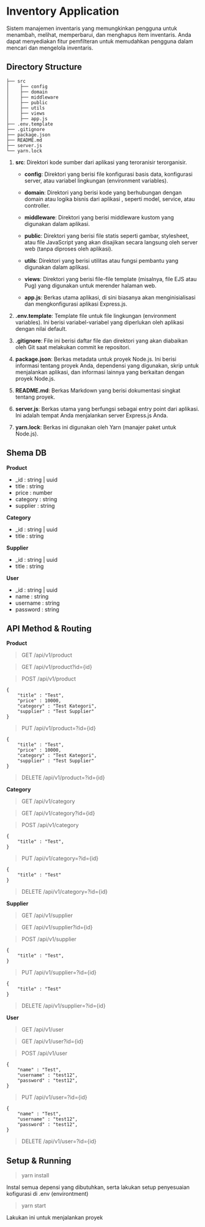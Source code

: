 # Inventory Application

Sistem manajemen inventaris yang memungkinkan pengguna untuk menambah, melihat, memperbarui, dan menghapus item inventaris. Anda dapat menyediakan fitur pemfilteran untuk memudahkan pengguna dalam mencari dan mengelola inventaris.

## Directory Structure

    ├── src
    │    ├── config
    │    ├── domain
    │    ├── middleware
    │    ├── public
    │    ├── utils
    │    ├── views
    │    ├── app.js
    ├── .env.template
    ├── .gitignore
    ├── package.json
    ├── README.md
    ├── server.js
    └── yarn.lock

1. **src**: Direktori kode sumber dari aplikasi yang teroranisir terorganisir.

   - **config**: Direktori yang berisi file konfigurasi basis data, konfigurasi server, atau variabel lingkungan (environment variables).

   - **domain**: Direktori yang berisi kode yang berhubungan dengan domain atau logika bisnis dari aplikasi , seperti model, service, atau controller.

   - **middleware**: Direktori yang berisi middleware kustom yang digunakan dalam aplikasi.

   - **public**: Direktori yang berisi file statis seperti gambar, stylesheet, atau file JavaScript yang akan disajikan secara langsung oleh server web (tanpa diproses oleh aplikasi).

   - **utils**: Direktori yang berisi utilitas atau fungsi pembantu yang digunakan dalam aplikasi.

   - **views**: Direktori yang berisi file-file template (misalnya, file EJS atau Pug) yang digunakan untuk merender halaman web.

   - **app.js**: Berkas utama aplikasi, di sini biasanya akan menginisialisasi dan mengkonfigurasi aplikasi Express.js.

2. **.env.template**: Template file untuk file lingkungan (environment variables). Ini berisi variabel-variabel yang diperlukan oleh aplikasi dengan nilai default.

3. **.gitignore**: File ini berisi daftar file dan direktori yang akan diabaikan oleh Git saat melakukan commit ke repositori.

4. **package.json**: Berkas metadata untuk proyek Node.js. Ini berisi informasi tentang proyek Anda, dependensi yang digunakan, skrip untuk menjalankan aplikasi, dan informasi lainnya yang berkaitan dengan proyek Node.js.

5. **README.md**: Berkas Markdown yang berisi dokumentasi singkat tentang proyek.

6. **server.js**: Berkas utama yang berfungsi sebagai entry point dari aplikasi. Ini adalah tempat Anda menjalankan server Express.js Anda.

7. **yarn.lock**: Berkas ini digunakan oleh Yarn (manajer paket untuk Node.js).

## Shema DB

**Product**

- \_id : string | uuid
- title : string
- price : number
- category : string
- supplier : string

**Category**

- \_id : string | uuid
- title : string

**Supplier**

- \_id : string | uuid
- title : string

**User**

- \_id : string | uuid
- name : string
- username : string
- password : string

## API Method & Routing

**Product**

> GET /api/v1/product

> GET /api/v1/product?id={id}

> POST /api/v1/product

```
{
    "title" : "Test",
    "price" : 10000,
    "category" : "Test Kategori",
    "supplier" : "Test Supplier"
}
```

> PUT /api/v1/product=?id={id}

```
{
    "title" : "Test",
    "price" : 10000,
    "category" : "Test Kategori",
    "supplier" : "Test Supplier"
}
```

> DELETE /api/v1/product=?id={id}

**Category**

> GET /api/v1/category

> GET /api/v1/category?id={id}

> POST /api/v1/category

```
{
    "title" : "Test",
}
```

> PUT /api/v1/category=?id={id}

```
{
    "title" : "Test"
}
```

> DELETE /api/v1/category=?id={id}

**Supplier**

> GET /api/v1/supplier

> GET /api/v1/supplier?id={id}

> POST /api/v1/supplier

```
{
    "title" : "Test",
}
```

> PUT /api/v1/supplier=?id={id}

```
{
    "title" : "Test"
}
```

> DELETE /api/v1/supplier=?id={id}

**User**

> GET /api/v1/user

> GET /api/v1/user?id={id}

> POST /api/v1/user

```
{
    "name" : "Test",
    "username" : "test12",
    "password" : "test12",
}
```

> PUT /api/v1/user=?id={id}

```
{
    "name" : "Test",
    "username" : "test12",
    "password" : "test12",
}
```

> DELETE /api/v1/user=?id={id}

## Setup & Running

> yarn install

Instal semua depensi yang dibutuhkan, serta lakukan setup penyesuaian kofigurasi di .env (environtment)

> yarn start

Lakukan ini untuk menjalankan proyek
